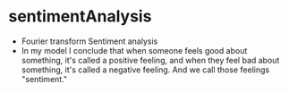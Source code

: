 # sentimentAnalysis
* Fourier transform Sentiment analysis
* In my model I conclude that when someone feels good about something, it's called a positive feeling, and when they feel bad about something, it's called a negative feeling. And we call those feelings "sentiment."
